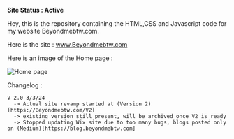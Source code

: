 **Site Status : **Active****

Hey, this is the repository containing the HTML,CSS and Javascript code for my website Beyondmebtw.com.

Here is the site : www.Beyondmebtw.com

Here is an image of the Home page :

<img src="https://beyondmebtw.com/assets/images/homepage.png" alt="Home page">


Changelog :

    V 2.0 3/3/24
      -> Actual site revamp started at (Version 2)[https://Beyondmebtw.com/V2]
      -> existing version still present, will be archived once V2 is ready
      -> Stopped updating Wix site due to too many bugs, blogs posted only on (Medium)[https://blog.beyondmebtw.com]